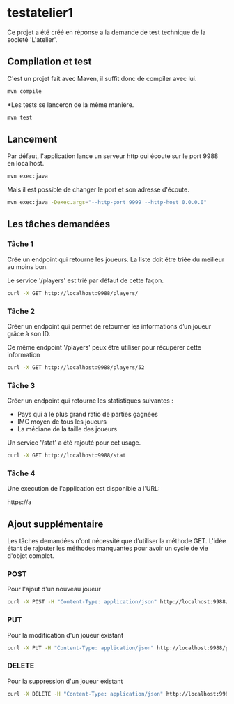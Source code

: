 
# testatelier1

Ce projet a été créé en réponse a la demande de test technique de la societé 'L'atelier'.

## Compilation et test

C'est un projet fait avec Maven, il suffit donc de compiler avec lui.

```bash
mvn compile
```

*Les tests se lanceron de la même maniére.

```bash
mvn test
```
## Lancement

Par défaut, l'application lance un serveur http qui écoute sur le port 9988 en localhost.

```bash
mvn exec:java
```

Mais il est possible de changer le port et son adresse d'écoute.

```bash
mvn exec:java -Dexec.args="--http-port 9999 --http-host 0.0.0.0"
```

## Les tâches demandées

### Tâche 1

Crée un endpoint qui retourne les joueurs. La liste doit être triée du meilleur au moins bon.

Le service '/players' est trié par défaut de cette façon.

```bash
curl -X GET http://localhost:9988/players/
```

### Tâche 2

Créer un endpoint qui permet de retourner les informations d’un joueur grâce à son ID.

Ce même endpoint '/players' peux être utiliser pour récupérer cette information

```bash
curl -X GET http://localhost:9988/players/52
```

### Tâche 3

Créer un endpoint qui retourne les statistiques suivantes :

- Pays qui a le plus grand ratio de parties gagnées
- IMC moyen de tous les joueurs
- La médiane de la taille des joueurs

Un service '/stat' a été rajouté pour cet usage.

```bash
curl -X GET http://localhost:9988/stat
```

### Tâche 4

Une execution de l'application est disponible a l'URL:
 
 https://a


## Ajout supplémentaire

Les tâches demandées n'ont nécessité que d’utiliser la méthode GET. L'idée étant de rajouter les méthodes manquantes pour avoir un cycle de vie d'objet complet.

### POST

Pour l'ajout d'un nouveau joueur

```bash
curl -X POST -H "Content-Type: application/json" http://localhost:9988/players/ -d {\"id\":2,\"lastname\":.......}
```

### PUT

Pour la modification d'un joueur existant

```bash
curl -X PUT -H "Content-Type: application/json" http://localhost:9988/players -d {\"id\":2,\"lastname\":.......}
```

### DELETE

Pour la suppression d'un joueur existant

```bash
curl -X DELETE -H "Content-Type: application/json" http://localhost:9988/players/52
```